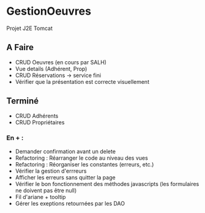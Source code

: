 # GestionOeuvres

Projet J2E Tomcat

## A Faire

* CRUD Oeuvres (en cours par SALH)
* Vue details (Adhérent, Prop)
* CRUD Réservations -> service fini
* Vérifier que la présentation est correcte visuellement

## Terminé 

* CRUD Adhérents
* CRUD Propriétaires

### En + :

* Demander confirmation avant un delete
* Refactoring : Réarranger le code au niveau des vues
* Refactoring : Réorganiser les constantes (erreurs, etc.)
* Vérifier la gestion d'errreurs
* Afficher les erreurs sans quitter la page
* Vérifier le bon fonctionnement des méthodes javascripts (les formulaires ne doivent pas être null)
* Fil d'ariane + tooltip
* Gérer les exeptions retournées par les DAO


